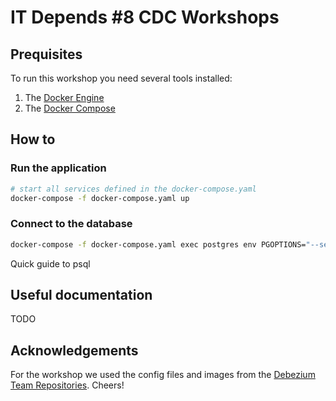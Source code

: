 # IT Depends #8 CDC Workshops

## Prequisites

To run this workshop you need several tools installed:

1. The [Docker Engine](https://docs.docker.com/engine/install/)
1. The [Docker Compose](https://docs.docker.com/compose/install/)

## How to

### Run the application

```sh
# start all services defined in the docker-compose.yaml
docker-compose -f docker-compose.yaml up
```

### Connect to the database

```sh
docker-compose -f docker-compose.yaml exec postgres env PGOPTIONS="--search_path=campaigns" bash -c 'psql -U $POSTGRES_USER postgres'
```

Quick guide to psql

## Useful documentation

TODO

## Acknowledgements

For the workshop we used the config files and images from the [Debezium Team Repositories](https://github.com/debezium). Cheers!
